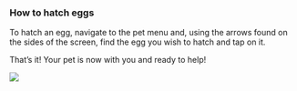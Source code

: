 ### How to hatch eggs
To hatch an egg, navigate to the pet menu and, using the arrows found on the sides of the screen, find the egg you wish to hatch and tap on it. 

That’s it! Your pet is now with you and ready to help!

![](https://moonactive.zendesk.com//www.youtube-nocookie.com/embed/Y6JaA9VeZpQ)

